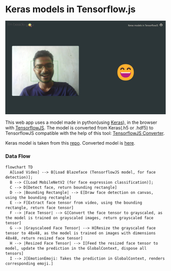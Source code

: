 # Keras models in Tensorflow.js

![Working Demo](./screenshots/demo.jpeg)

This web app uses a model made in python(using [Keras](https://keras.io/)), in the browser with [TensorflowJS](https://tensorflow.org/js/).
The model is converted from Keras(.h5 or .hdf5) to TensorflowJS compatible with the help of this tool: [TensorflowJS Converter](https://www.tensorflow.org/js/tutorials/conversion/import_keras).

Keras model is taken from this [repo](https://github.com/liminze/Real-time-Facial-Expression-Recognition-and-Fast-Face-Detection/tree/master/models/best_model).
Converted model is [here](https://github.com/Eessh/keras-models-in-tfjs/tree/master/public/converted_models/FaceExpression-MUL_KSIZE_MobileNet_v2_best).

### Data Flow

```mermaid
flowchart TD
  A[Load Video] --> B[Load Blazeface (TensorflowJS model, for face detection)];
  B --> C[Load MobileNetV2 (for face expression classification)];
  C --> D[Detect face, return bounding rectangle]
  D --> |Bounding Rectangle| --> E[Draw face detection on canvas, using the bounding rectangle]
  E --> F[Extract face tensor from video, using the bounding rectangle, return face tensor]
  F --> |Face Tensor| --> G[Convert the face tensor to grayscaled, as the model is trained on grayscaled images, return grayscaled face tensor]
  G --> |Grayscaleed Face Tensor| --> H[Resize the grayscaled face tensor to 48x48, as the model is trained on images with dimensions 48x48, return resized face tensor]
  H --> |Resized Face Tensor| --> I[Feed the resized face tensor to model, update the prediction in the GlobalContext, dispose all tensors]
  I --> J[EmotionEmoji: Takes the prediction in GlobalContext, renders corresponding emoji.]
```